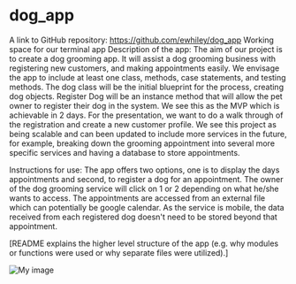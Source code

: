 # dog_app

A link to GitHub repository: https://github.com/ewhiley/dog_app
Working space for our terminal app
Description of the app:
The aim of our project is to create a dog grooming app. It will assist a dog grooming business with registering new customers, and making appointments easily. We envisage the app to include at least one class, methods, case statements, and testing methods. The dog class will be the initial blueprint for the process, creating dog objects. Register Dog will be an instance method that will allow the pet owner to register their dog in the system. We see this as the MVP which is achievable in 2 days. 
For the presentation, we want to do a walk through of the registration and create a new customer profile. 
We see this project as being scalable and can been updated to include more services in the future, for example, breaking down the grooming appointment into several more specific services and having a database to store appointments.

Instructions for use:
The app offers two options, one is to display the days appointments and second, to register a dog for an appointment. The owner of the dog grooming service will click on 1 or 2 depending on what he/she wants to access. The appointments are accessed from an external file which can potentially be google calendar. As the service is mobile, the data received from each registered dog doesn't need to be stored beyond that appointment.

[README explains the higher level structure of the app (e.g. why modules or functions were used or why separate files were utilized).]

![My image](dog_app/images/Brainstorming.jpg)
